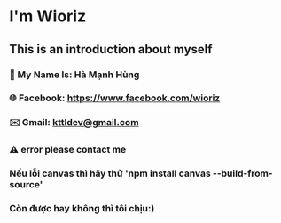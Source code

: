 # I'm Wioriz
## This is an introduction about myself

### 👤 My Name Is: Hà Mạnh Hùng
### 🌐 Facebook: https://www.facebook.com/wioriz
### ✉️ Gmail: kttldev@gmail.com
### ⚠️ error please contact me
### Nếu lỗi canvas thì hãy thử 'npm install canvas --build-from-source'
### Còn được hay không thì tôi chịu:)
